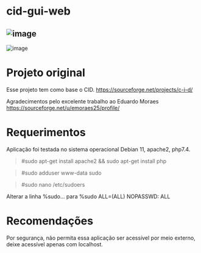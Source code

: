 # cid-gui-web

![image](https://user-images.githubusercontent.com/40308971/190712799-17ee1309-72ed-4482-9cfb-0e68608527bc.png)
-
![image](https://user-images.githubusercontent.com/40308971/190849251-410a2f0f-f3c1-44e9-a466-040f8caf8b86.png)


# Projeto original

Esse projeto tem como base o CID. https://sourceforge.net/projects/c-i-d/ 

Agradecimentos pelo excelente trabalho ao Eduardo Moraes https://sourceforge.net/u/emoraes25/profile/

# Requerimentos

Aplicação foi testada no sistema operacional Debian 11, apache2, php7.4.

>#sudo apt-get install apache2 && sudo apt-get install php

>#sudo adduser www-data sudo

>#sudo nano /etc/sudoers

Alterar a linha %sudo... para %sudo ALL=(ALL) NOPASSWD: ALL

# Recomendações
Por segurança, não permita essa aplicação ser acessível por meio externo, deixe acessível apenas com localhost.
